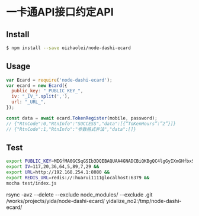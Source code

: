 # 一卡通API接口约定API

## Install

```sh
$ npm install --save oizhaolei/node-dashi-ecard
```


## Usage

```js
var Ecard = require('node-dashi-ecard');
var ecard = new Ecard({
  public_key: "_PUBLIC_KEY_",
  iv: "_IV_".split(','),
  url: "_URL_",
});

const data = await ecard.TokenRegister(mobile, password);
// {"RtnCode":0,"RtnInfo":"SUCCESS","data":[{“ToKenHours”:”2”}]}
// {"RtnCode":1,"RtnInfo":"参数格式非法","data":[]}
```

## Test
```sh
export PUBLIC_KEY=MIGfMA0GCSqGSIb3DQEBAQUAA4GNADCBiQKBgQC4lgGyIXmGHfbxSkWlG1OrMjKErNS2vq4Q1Ay/o3ne2sxcoITze5sShffHAOFbWK2YGz1c9MJVkw2YPkLGzQbwxkGi+1O5g4MiPAd6GS7GJhalDpip3Qu7arMpOZ6CUaxW8BB/OvaE1U6y7JbPsMlnQnJqSLQySiXq3A8XOzYPEwIDAQAB &&
export IV=117,20,36,64,5,89,7,29 &&
export URL=http://192.168.254.1:8080 &&
export REDIS_URL=redis://:huarui1111@localhost:6379 &&
mocha test/index.js
```

rsync -avz --delete --exclude node_modules/ --exclude .git /works/projects/yida/node-dashi-ecard/ yidalize_no2:/tmp/node-dashi-ecard/

